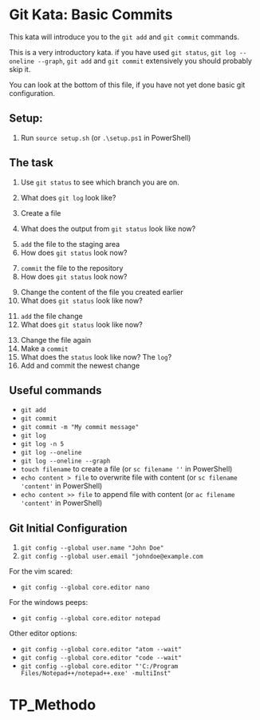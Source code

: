 # Git Kata: Basic Commits
This kata will introduce you to the `git add` and `git commit` commands.

This is a very introductory kata. if you have used `git status`, `git log --oneline --graph`, `git add` and `git commit` extensively you should probably skip it.

You can look at the bottom of this file, if you have not yet done basic git configuration.

## Setup:

1. Run `source setup.sh` (or `.\setup.ps1` in PowerShell)

## The task

1. Use `git status` to see which branch you are on.
<!--Branche Master-->
2. What does `git log` look like?
<!--fatal error...-->
3. Create a file
<!-- touch fichier.txt
	git add fichier.txt-->
4. What does the output from `git status` look like now?
<!--

Sur la branche master

Validation initiale

Modifications qui seront validées :
  (utilisez "git rm --cached <fichier>..." pour désindexer)

	nouveau fichier : fichier.txt
-->

5. `add` the file to the staging area
6. How does `git status` look now?
<!-- même rep que la 4-->
7. `commit` the file to the repository
8. How does `git status` look now?
<!-- vide-->
9. Change the content of the file you created earlier
10. What does `git status` look like now?
<!--
Sur la branche master
Modifications qui ne seront pas validées :
  (utilisez "git add <fichier>..." pour mettre à jour ce qui sera validé)
  (utilisez "git checkout -- <fichier>..." pour annuler les modifications dans la copie de travail)

	modifié :         fichier.txt
-->
11. `add` the file change
12. What does `git status` look like now?
<!--
Sur la branche master
Modifications qui seront validées :
  (utilisez "git reset HEAD <fichier>..." pour désindexer)

	modifié :         fichier.txt
-->
13. Change the file again
14. Make a `commit`
15. What does the `status` look like now? The `log`?
16. Add and commit the newest change

## Useful commands
- `git add`
- `git commit`
- `git commit -m "My commit message"`
- `git log`
- `git log -n 5`
- `git log --oneline`
- `git log --oneline --graph`
- `touch filename` to create a file (or `sc filename ''` in PowerShell)
- `echo content > file` to overwrite file with content (or `sc filename 'content'` in PowerShell)
- `echo content >> file` to append file with content (or `ac filename 'content'` in PowerShell)


## Git Initial Configuration
1. `git config --global user.name "John Doe"`
1. `git config --global user.email "johndoe@example.com`

For the vim scared:
- `git config --global core.editor nano`

For the windows peeps:
- `git config --global core.editor notepad`

Other editor options:
- `git config --global core.editor "atom --wait"`
- `git config --global core.editor "code --wait"`
- `git config --global core.editor "'C:/Program Files/Notepad++/notepad++.exe' -multiInst"`
# TP_Methodo
